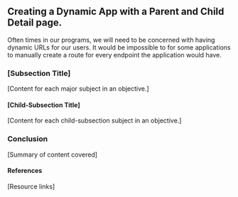 ## Creating a Dynamic App with a Parent and Child Detail page.
Often times in our programs, we will need to be concerned with having dynamic URLs for our users. It would be impossible to for some applications to manually create a route for every endpoint the application would have. 
### [Subsection Title]
[Content for each major subject in an objective.]
#### [Child-Subsection Title]
[Content for each child-subsection subject in an objective.]
### Conclusion
[Summary of content covered]
#### References
[Resource links]
